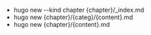 - hugo new --kind chapter {chapter}/_index.md
- hugo new {chapter}/{categ}/{content}.md
- hugo new {chapter}/{content}.md
